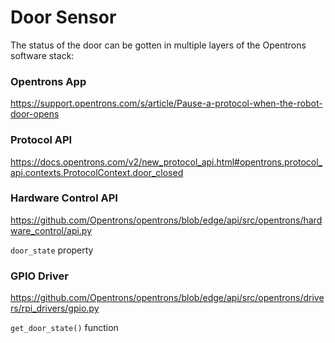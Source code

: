 # Door Sensor

The status of the door can be gotten in multiple layers of the Opentrons software stack:

### Opentrons App

https://support.opentrons.com/s/article/Pause-a-protocol-when-the-robot-door-opens

### Protocol API

https://docs.opentrons.com/v2/new_protocol_api.html#opentrons.protocol_api.contexts.ProtocolContext.door_closed

### Hardware Control API

https://github.com/Opentrons/opentrons/blob/edge/api/src/opentrons/hardware_control/api.py

`door_state` property

### GPIO Driver

https://github.com/Opentrons/opentrons/blob/edge/api/src/opentrons/drivers/rpi_drivers/gpio.py

`get_door_state()` function
